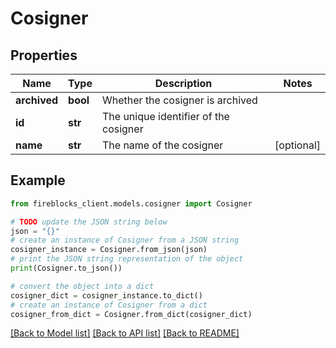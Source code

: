 # Cosigner


## Properties

Name | Type | Description | Notes
------------ | ------------- | ------------- | -------------
**archived** | **bool** | Whether the cosigner is archived | 
**id** | **str** | The unique identifier of the cosigner | 
**name** | **str** | The name of the cosigner | [optional] 

## Example

```python
from fireblocks_client.models.cosigner import Cosigner

# TODO update the JSON string below
json = "{}"
# create an instance of Cosigner from a JSON string
cosigner_instance = Cosigner.from_json(json)
# print the JSON string representation of the object
print(Cosigner.to_json())

# convert the object into a dict
cosigner_dict = cosigner_instance.to_dict()
# create an instance of Cosigner from a dict
cosigner_from_dict = Cosigner.from_dict(cosigner_dict)
```
[[Back to Model list]](../README.md#documentation-for-models) [[Back to API list]](../README.md#documentation-for-api-endpoints) [[Back to README]](../README.md)


